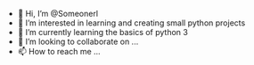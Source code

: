 - 👋 Hi, I’m @Someonerl
- 👀 I’m interested in learning and creating small python projects
- 🌱 I’m currently learning the basics of python 3
- 💞️ I’m looking to collaborate on ...
- 📫 How to reach me ...

<!---
Someonerl/Someonerl is a ✨ special ✨ repository because its `README.md` (this file) appears on your GitHub profile.
You can click the Preview link to take a look at your changes.
--->
